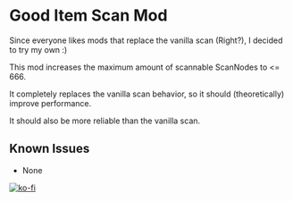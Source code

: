 # Good Item Scan Mod

Since everyone likes mods that replace the vanilla scan (Right?), I decided to try my own :)

This mod increases the maximum amount of scannable ScanNodes to <= 666.

It completely replaces the vanilla scan behavior, so it should (theoretically) improve performance.

It should also be more reliable than the vanilla scan.

## Known Issues

- None

[![ko-fi](https://ko-fi.com/img/githubbutton_sm.svg)](https://ko-fi.com/P5P6ZWLCY)